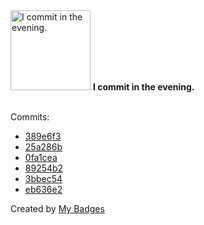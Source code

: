 <img src="https://my-badges.github.io/my-badges/evening-commits.png" alt="I commit in the evening." title="I commit in the evening." width="128">
<strong>I commit in the evening.</strong>
<br><br>

Commits:

- <a href="https://github.com/dai/osada/commit/389e6f35f188e77e12d1efeaa86e04802ffe4c2b">389e6f3</a>
- <a href="https://github.com/dai/osada/commit/25a286b76aa337496845fe8f3851550c9e7e10b7">25a286b</a>
- <a href="https://github.com/dai/osada/commit/0fa1cea4955e956e221b0b788e204428123ee4cc">0fa1cea</a>
- <a href="https://github.com/dai/osada/commit/89254b22c98b8cdfbd6a5b277a95b87ba8df8713">89254b2</a>
- <a href="https://github.com/dai/osada/commit/3bbec54c99be5707e91c76d53630f9f4c28a0acb">3bbec54</a>
- <a href="https://github.com/dai/osada/commit/eb636e2e76508ddad659646f68745323203101c1">eb636e2</a>


Created by <a href="https://github.com/my-badges/my-badges">My Badges</a>